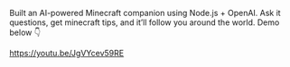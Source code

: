 Built an AI-powered Minecraft companion using Node.js + OpenAI. Ask it questions, get minecraft tips, and it’ll follow you around the world. Demo below 👇

https://youtu.be/JgVYcev59RE
